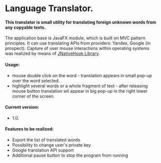 Language Translator. 
===================
#### This translator is small utility for translating foreign unknown words from any copyable texts.

The application base is JavaFX module, which is built on MVC pattern principles. It can use translating APIs from providers: Yandex, Google (in prospect).
Capture of user mouse interactions within operating systems was realized by means of [JNativeHook Library](https://github.com/kwhat/jnativehook).

#### Usage: 
- mouse double click on the word - translation appears in small pop-up over the word selected.
- highlight several words or a whole fragment of text - after releasing mouse button translation wil appear in big pop-up in the right lower corner of the screen.

#### Current version:
- 1.0.

#### Features to be realized:
- Export the list of translated words
- Possibility to change user's private key
- Google translation API support
- Additional pause button to stop the program from running